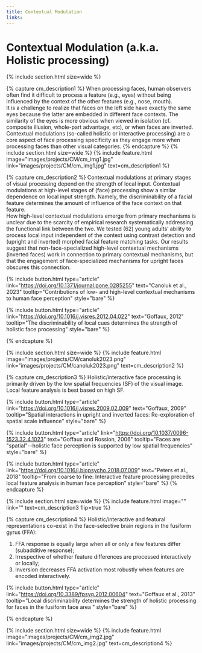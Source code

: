 ```yaml
---
title: Contextual Modulation
links: 
---
```

# Contextual Modulation (a.k.a. Holistic processing) 
{% include section.html
  size=wide %}
  
{% capture cm_description1 %}
When processing faces, human observers often find it difficult to process a feature (e.g., eyes) without being influenced by the context of the other features (e.g., nose, mouth). <br> It is a challenge to realize that faces on the left side have exactly the same eyes because the latter are embedded in different face contexts. The similarity of the eyes is more obvious when viewed in isolation (cf. composite illusion, whole-part advantage, etc), or when faces are inverted. <br> Contextual modulations (so-called holistic or interactive processing) are a core aspect of face processing specificity as they engage more when processing faces than other visual categories. 
{% endcapture %}
{% include section.html
  size=wide %}
{%
  include feature.html
  image="images/projects/CM/cm_img1.jpg"
  link="images/projects/CM/cm_img1.jpg"
  text=cm_description1
  %}



{% capture cm_description2 %}
Contextual modulations at primary stages of visual processing depend on the strength of local input. Contextual modulations at high-level stages of (face) processing show a similar dependence on local input strength. Namely, the discriminability of a facial feature determines the amount of influence of the face context on that feature. <br> How high-level contextual modulations emerge from primary mechanisms is unclear due to the scarcity of empirical research systematically addressing the functional link between the two. We tested (62) young adults’ ability to process local input independent of the context using contrast detection and (upright and inverted) morphed facial feature matching tasks. Our results suggest that non-face-specialized high-level contextual mechanisms (inverted faces) work in connection to primary contextual mechanisms, but that the engagement of face-specialized mechanisms for upright faces obscures this connection. 

  {%
  include button.html
  type="article"
  link="https://doi.org/10.1371/journal.pone.0285255"
  text="Canoluk et al., 2023"
  tooltip="Contributions of low- and high-level contextual mechanisms to human face perception"
  style="bare"
  %}
  
  {%
  include button.html
  type="article"
  link="https://doi.org/10.1016/j.visres.2012.04.022"
  text="Goffaux, 2012"
  tooltip="The discriminability of local cues determines the strength of holistic face processing"
  style="bare"
  %}

{% endcapture %}

{% include section.html
  size=wide %}
{%
  include feature.html
  image="images/projects/CM/canoluk2023.png"
  link="images/projects/CM/canoluk2023.png"
  text=cm_description2
  %}

{% capture cm_description3 %}
Holistic/interactive face processing is primarily driven by the low spatial frequencies (SF) of the visual image. Local feature analysis is best based on high SF.

  {%
  include button.html
  type="article"
  link="https://doi.org/10.1016/j.visres.2009.02.009"
  text="Goffaux, 2009"
  tooltip="Spatial interactions in upright and inverted faces: Re-exploration of spatial scale influence"
  style="bare"
  %}
  
  {%
  include button.html
  type="article"
  link="https://doi.org/10.1037/0096-1523.32.4.1023"
  text="Goffaux and Rossion, 2006"
  tooltip="Faces are "spatial"--holistic face perception is supported by low spatial frequencies"
  style="bare"
  %}
  
  {%
  include button.html
  type="article"
  link="https://doi.org/10.1016/j.biopsycho.2018.07.009"
  text="Peters et al., 2018"
  tooltip="From coarse to fine: Interactive feature processing precedes local feature analysis in human face perception"
  style="bare"
  %}
{% endcapture %}

{% include section.html
  size=wide %}
{%
  include feature.html
  image=""
  link=""
  text=cm_description3
  flip=true
  %}
  
 {% capture cm_description4 %}
 Holistic/interactive and featural representations co-exist in the face-selective brain regions in the fusiform gyrus (FFA): 
 1. FFA response is equally large when all or only a few features differ (subadditive response); 
 2. Irrespective of whether feature differences are processed interactively or locally; 
 3. Inversion decreases FFA activation most robustly when features are encoded interactively. 
 
  {%
  include button.html
  type="article"
  link="https://doi.org/10.3389/fpsyg.2012.00604"
  text="Goffaux et al., 2013"
  tooltip="Local discriminability determines the strength of holistic processing for faces in the fusiform face area
"
  style="bare"
  %}

{% endcapture %}

{% include section.html
  size=wide %}
{%
  include feature.html
  image="images/projects/CM/cm_img2.jpg"
  link="images/projects/CM/cm_img2.jpg"
  text=cm_description4
  %}
